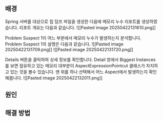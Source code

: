 
## 배경
Spring 서버를 대상으로 힙 덤프 파일을 생성한 다음에 메모리 누수 리포트를 생성하였습니다. 리포트 개요는 다음과 같습니다.
![[Pasted image 20250422131610.png]]

Problem Suspect 1이 어느 부분에서 메모리 누수가 발생하는지 분석합니다. Problem Suspect 1의 설명은 다음과 같습니다.
![[Pasted image 20250422131709.png]]
![[Pasted image 20250422131720.png]]

Details 버튼을 클릭하여 상세 정보를 확인합니다. Detail 창에서 Biggest Instances를 보면 점유하고 있는 메모리 대부분이 AspectExpressionPointcut 클래스가 차지하고 있는 것을 볼수 있습니다. 맨 위를 하나 선택해서 어느 Aspect에서 발생하는지 확인해봅니다.
![[Pasted image 20250422132011.png]]



## 원인
## 해결 방법